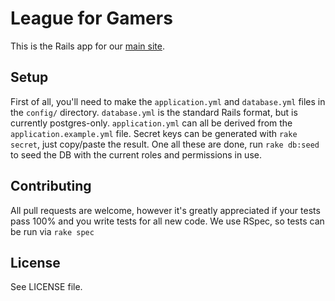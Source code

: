 # League for Gamers

This is the Rails app for our [main site](http://leagueforgamers.com/).

## Setup

First of all, you'll need to make the `application.yml` and `database.yml` files in the `config/` directory. `database.yml` is the standard Rails format, but is currently postgres-only. `application.yml` can all be derived from the `application.example.yml` file. Secret keys can be generated with `rake secret`, just copy/paste the result.
One all these are done, run `rake db:seed` to seed the DB with the current roles and permissions in use.

## Contributing
All pull requests are welcome, however it's greatly appreciated if your tests pass 100% and you write tests for all new code. We use RSpec, so tests can be run via `rake spec`

## License
See LICENSE file.